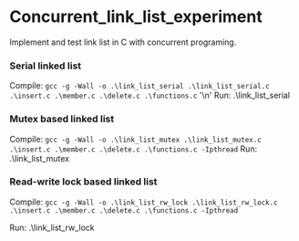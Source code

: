 # Concurrent_link_list_experiment

Implement and test link list in C with concurrent programing.


### Serial linked list
Compile: `gcc -g -Wall -o .\link_list_serial .\link_list_serial.c  .\insert.c .\member.c .\delete.c .\functions.c` '\n'
Run: .\link_list_serial

### Mutex based linked list
Compile: `gcc -g -Wall -o .\link_list_mutex .\link_list_mutex.c  .\insert.c .\member.c .\delete.c .\functions.c -Ipthread`
Run: .\link_list_mutex <Thread Count>

### Read-write lock based linked list
Compile: `gcc -g -Wall -o .\link_list_rw_lock .\link_list_rw_lock.c  .\insert.c .\member.c .\delete.c .\functions.c -Ipthread`

Run: .\link_list_rw_lock <Thread Count>
